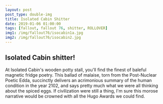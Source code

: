 ```yaml
---
layout: post
post_type: double-img
title: Isolated Cabin Shitter
date: 2019-01-06 01:00:00
tags: [fallout, fallout 76, shitter, ROLLOVER]
img1: /img/fallout76/isocabin1a.jpg
img2: /img/fallout76/isocabin2.jpg
---
```

## Isolated Cabin shitter!

At Isolated Cabin's wooden potty stall, you'll find the finest of baleful magnetic fridge poetry. This ballad of malaise, torn from the Post-Nuclear Poetic Edda, succinctly delivers an acrimonious summary of the human condition in the year 2102, and says pretty much what we were all thinking about the spiced eggs. If civilization were still a thing, I'm sure this morose narrative would be crowned with all the Hugo Awards we could find.
